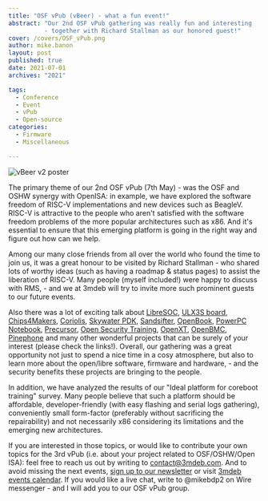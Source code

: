 ```yaml
---
title: "OSF vPub (vBeer) - what a fun event!"
abstract: "Our 2nd OSF vPub gathering was really fun and interesting
          - together with Richard Stallman as our honored guest!"
cover: /covers/OSF_vPub.png
author: mike.banon
layout: post
published: true
date: 2021-07-01
archives: "2021"

tags:
  - Conference
  - Event
  - vPub
  - Open-source
categories:
  - Firmware
  - Miscellaneous

---
```


![vBeer v2 poster](/img/vbeer_v2_poster.png)

The primary theme of our 2nd OSF vPub (7th May) - was the OSF and OSHW synergy
with OpenISA: in example, we have explored the software freedom of RISC-V
implementations and new devices such as BeagleV. RISC-V is attractive to the
people who aren't satisfied with the software freedom problems of the more
popular architectures such as x86. And it's essential to ensure that this
emerging platform is going in the right way and figure out how can we help.

Among our many close friends from all over the world who found the time to join
us, it was a great honour to be visited by Richard Stallman - who shared lots of
worthy ideas (such as having a roadmap & status pages) to assist the liberation
of RISC-V. Many people (myself included!) were happy to discuss with RMS, - and
we at 3mdeb will try to invite more such prominent guests to our future events.

Also there was a lot of exciting talk about [LibreSOC][1], [ULX3S board][2],
[Chips4Makers][3], [Coriolis][4], [Skywater PDK][5], [Sandsifter][6],
[OpenBook][7], [PowerPC Notebook][8], [Precursor][9],
[Open Security Training][10], [OpenXT][11], [OpenBMC][12], [Pinephone][13] and
many other wonderful projects that can be surely of your interest (please check
the links!). Overall, our gathering was a great opportunity not just to spend a
nice time in a cosy atmosphere, but also to learn more about the open/libre
software, firmware and hardware, - and the security benefits these projects are
bringing to the people.

In addition, we have analyzed the results of our "Ideal platform for coreboot
training" survey. Many people believe that such a platform should be affordable,
developer-friendly (with easy flashing and serial logs gathering), conveniently
small form-factor (preferably without sacrificing the repairability) and not
necessarily x86 considering its limitations and the emerging new architectures.

If you are interested in those topics, or would like to contribute your own
topics for the 3rd vPub (i.e. about your project related to OSF/OSHW/Open ISA):
feel free to reach us out by writing to <contact@3mdeb.com>. And to avoid
missing the next events, [sign up to our newsletter][14] or visit
[3mdeb events calendar][15]. If you would like a live chat, write to @mikebdp2
on Wire messenger - and I will add you to our OSF vPub group.

[1]: https://libre-soc.org/
[2]: https://www.crowdsupply.com/radiona/ulx3s
[3]: https://chips4makers.io/
[4]: http://coriolis.lip6.fr/
[5]: https://github.com/google/skywater-pdk
[6]: https://github.com/Battelle/sandsifter
[7]: https://web.archive.org/web/20120119102501/https://openbook.net/
[8]: https://www.powerpc-notebook.org/
[9]: https://www.crowdsupply.com/sutajio-kosagi/precursor
[10]: https://www.opensecuritytraining.info/
[11]: https://openxt.org/
[12]: https://github.com/openbmc/openbmc
[13]: https://www.pine64.org/pinephone/
[14]: https://newsletter.3mdeb.com/subscription/PW6XnCeK6
[15]: https://3mdeb.com/events/
